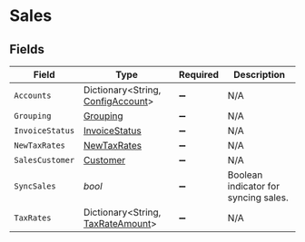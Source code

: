 # Sales


## Fields

| Field                                                                     | Type                                                                      | Required                                                                  | Description                                                               |
| ------------------------------------------------------------------------- | ------------------------------------------------------------------------- | ------------------------------------------------------------------------- | ------------------------------------------------------------------------- |
| `Accounts`                                                                | Dictionary<String, [ConfigAccount](../../Models/Shared/ConfigAccount.md)> | :heavy_minus_sign:                                                        | N/A                                                                       |
| `Grouping`                                                                | [Grouping](../../Models/Shared/Grouping.md)                               | :heavy_minus_sign:                                                        | N/A                                                                       |
| `InvoiceStatus`                                                           | [InvoiceStatus](../../Models/Shared/InvoiceStatus.md)                     | :heavy_minus_sign:                                                        | N/A                                                                       |
| `NewTaxRates`                                                             | [NewTaxRates](../../Models/Shared/NewTaxRates.md)                         | :heavy_minus_sign:                                                        | N/A                                                                       |
| `SalesCustomer`                                                           | [Customer](../../Models/Shared/Customer.md)                               | :heavy_minus_sign:                                                        | N/A                                                                       |
| `SyncSales`                                                               | *bool*                                                                    | :heavy_minus_sign:                                                        | Boolean indicator for syncing sales.                                      |
| `TaxRates`                                                                | Dictionary<String, [TaxRateAmount](../../Models/Shared/TaxRateAmount.md)> | :heavy_minus_sign:                                                        | N/A                                                                       |